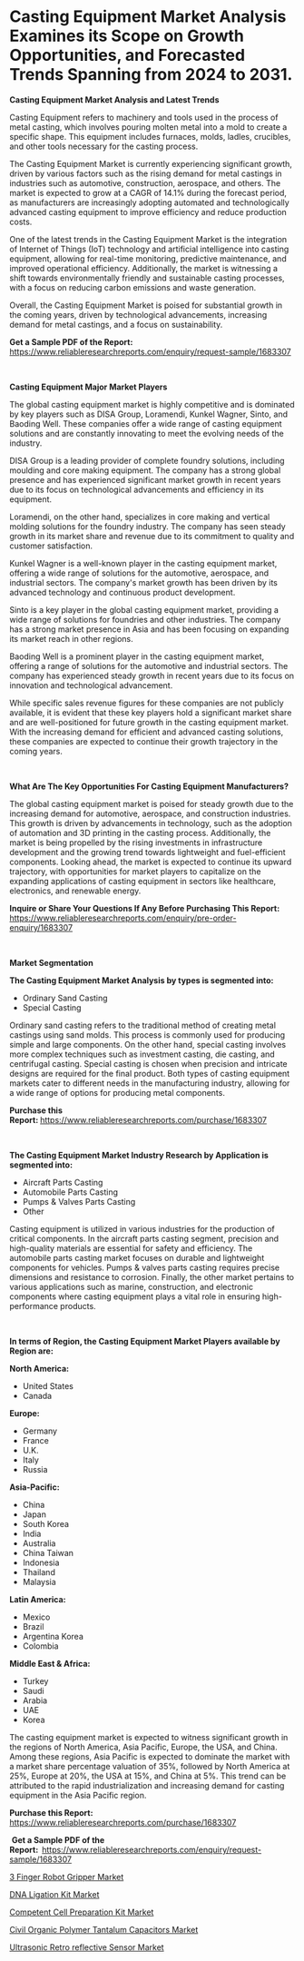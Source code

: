 <p><h1>Casting Equipment Market Analysis Examines its Scope on Growth Opportunities, and Forecasted Trends Spanning from 2024 to 2031.</h1></p><p><strong>Casting Equipment Market Analysis and Latest Trends</strong></p>
<p><p>Casting Equipment refers to machinery and tools used in the process of metal casting, which involves pouring molten metal into a mold to create a specific shape. This equipment includes furnaces, molds, ladles, crucibles, and other tools necessary for the casting process.</p><p>The Casting Equipment Market is currently experiencing significant growth, driven by various factors such as the rising demand for metal castings in industries such as automotive, construction, aerospace, and others. The market is expected to grow at a CAGR of 14.1% during the forecast period, as manufacturers are increasingly adopting automated and technologically advanced casting equipment to improve efficiency and reduce production costs.</p><p>One of the latest trends in the Casting Equipment Market is the integration of Internet of Things (IoT) technology and artificial intelligence into casting equipment, allowing for real-time monitoring, predictive maintenance, and improved operational efficiency. Additionally, the market is witnessing a shift towards environmentally friendly and sustainable casting processes, with a focus on reducing carbon emissions and waste generation.</p><p>Overall, the Casting Equipment Market is poised for substantial growth in the coming years, driven by technological advancements, increasing demand for metal castings, and a focus on sustainability.</p></p>
<p><strong>Get a Sample PDF of the Report:&nbsp;</strong> <a href="https://www.reliableresearchreports.com/enquiry/request-sample/1683307">https://www.reliableresearchreports.com/enquiry/request-sample/1683307</a></p>
<p>&nbsp;</p>
<p><strong>Casting Equipment Major Market Players</strong></p>
<p><p>The global casting equipment market is highly competitive and is dominated by key players such as DISA Group, Loramendi, Kunkel Wagner, Sinto, and Baoding Well. These companies offer a wide range of casting equipment solutions and are constantly innovating to meet the evolving needs of the industry.</p><p>DISA Group is a leading provider of complete foundry solutions, including moulding and core making equipment. The company has a strong global presence and has experienced significant market growth in recent years due to its focus on technological advancements and efficiency in its equipment.</p><p>Loramendi, on the other hand, specializes in core making and vertical molding solutions for the foundry industry. The company has seen steady growth in its market share and revenue due to its commitment to quality and customer satisfaction.</p><p>Kunkel Wagner is a well-known player in the casting equipment market, offering a wide range of solutions for the automotive, aerospace, and industrial sectors. The company's market growth has been driven by its advanced technology and continuous product development.</p><p>Sinto is a key player in the global casting equipment market, providing a wide range of solutions for foundries and other industries. The company has a strong market presence in Asia and has been focusing on expanding its market reach in other regions.</p><p>Baoding Well is a prominent player in the casting equipment market, offering a range of solutions for the automotive and industrial sectors. The company has experienced steady growth in recent years due to its focus on innovation and technological advancement.</p><p>While specific sales revenue figures for these companies are not publicly available, it is evident that these key players hold a significant market share and are well-positioned for future growth in the casting equipment market. With the increasing demand for efficient and advanced casting solutions, these companies are expected to continue their growth trajectory in the coming years.</p></p>
<p>&nbsp;</p>
<p><strong>What Are The Key Opportunities For Casting Equipment Manufacturers?</strong></p>
<p><p>The global casting equipment market is poised for steady growth due to the increasing demand for automotive, aerospace, and construction industries. This growth is driven by advancements in technology, such as the adoption of automation and 3D printing in the casting process. Additionally, the market is being propelled by the rising investments in infrastructure development and the growing trend towards lightweight and fuel-efficient components. Looking ahead, the market is expected to continue its upward trajectory, with opportunities for market players to capitalize on the expanding applications of casting equipment in sectors like healthcare, electronics, and renewable energy.</p></p>
<p><strong>Inquire or Share Your Questions If Any Before Purchasing This Report:</strong> <a href="https://www.reliableresearchreports.com/enquiry/pre-order-enquiry/1683307">https://www.reliableresearchreports.com/enquiry/pre-order-enquiry/1683307</a></p>
<p>&nbsp;</p>
<p><strong>Market Segmentation</strong></p>
<p><strong>The Casting Equipment Market Analysis by types is segmented into:</strong></p>
<p><ul><li>Ordinary Sand Casting</li><li>Special Casting</li></ul></p>
<p><p>Ordinary sand casting refers to the traditional method of creating metal castings using sand molds. This process is commonly used for producing simple and large components. On the other hand, special casting involves more complex techniques such as investment casting, die casting, and centrifugal casting. Special casting is chosen when precision and intricate designs are required for the final product. Both types of casting equipment markets cater to different needs in the manufacturing industry, allowing for a wide range of options for producing metal components.</p></p>
<p><strong>Purchase this Report:&nbsp;</strong><a href="https://www.reliableresearchreports.com/purchase/1683307">https://www.reliableresearchreports.com/purchase/1683307</a></p>
<p>&nbsp;</p>
<p><strong>The Casting Equipment Market Industry Research by Application is segmented into:</strong></p>
<p><ul><li>Aircraft Parts Casting</li><li>Automobile Parts Casting</li><li>Pumps & Valves Parts Casting</li><li>Other</li></ul></p>
<p><p>Casting equipment is utilized in various industries for the production of critical components. In the aircraft parts casting segment, precision and high-quality materials are essential for safety and efficiency. The automobile parts casting market focuses on durable and lightweight components for vehicles. Pumps & valves parts casting requires precise dimensions and resistance to corrosion. Finally, the other market pertains to various applications such as marine, construction, and electronic components where casting equipment plays a vital role in ensuring high-performance products.</p></p>
<p>&nbsp;</p>
<p><strong>In terms of Region, the Casting Equipment Market Players available by Region are:</strong></p>
<p>
    <p> <strong> North America: </strong>
        <ul>
            <li>United States</li>
            <li>Canada</li>
        </ul>
        </p> 
    <p> <strong> Europe: </strong>
        <ul>
            <li>Germany</li>
            <li>France</li>
            <li>U.K.</li>
            <li>Italy</li>
            <li>Russia</li>
        </ul>
        </p> 
    <p> <strong> Asia-Pacific: </strong>
        <ul>
            <li>China</li>
            <li>Japan</li>
            <li>South Korea</li>
            <li>India</li>
            <li>Australia</li>
            <li>China Taiwan</li>
            <li>Indonesia</li>
            <li>Thailand</li>
            <li>Malaysia</li>
        </ul>
        </p> 
    <p> <strong> Latin America: </strong>
        <ul>
            <li>Mexico</li>
            <li>Brazil</li>
            <li>Argentina Korea</li>
            <li>Colombia</li>
        </ul>
        </p> 
    <p> <strong> Middle East & Africa: </strong>
        <ul>
            <li>Turkey</li>
            <li>Saudi</li>
            <li>Arabia</li>
            <li>UAE</li>
            <li>Korea</li>
        </ul>
    </p>
    </p>
<p><p>The casting equipment market is expected to witness significant growth in the regions of North America, Asia Pacific, Europe, the USA, and China. Among these regions, Asia Pacific is expected to dominate the market with a market share percentage valuation of 35%, followed by North America at 25%, Europe at 20%, the USA at 15%, and China at 5%. This trend can be attributed to the rapid industrialization and increasing demand for casting equipment in the Asia Pacific region.</p></p>
<p><strong>Purchase this Report: </strong><a href="https://www.reliableresearchreports.com/purchase/1683307">https://www.reliableresearchreports.com/purchase/1683307</a></p>
<p>&nbsp;<strong>Get a Sample PDF of the Report:&nbsp;&nbsp;</strong><a href="https://www.reliableresearchreports.com/enquiry/request-sample/1683307">https://www.reliableresearchreports.com/enquiry/request-sample/1683307</a></p>
<p><strong></strong></p>
<p><p><a href="https://medium.com/@josephbogan19/3-finger-robot-gripper-market-size-cagr-trends-2024-2030-00ec399b28e6">3 Finger Robot Gripper Market</a></p><p><a href="https://github.com/prosalinda88/Market-Research-Report-List-3/blob/main/dna-ligation-kit-market.md">DNA Ligation Kit Market</a></p><p><a href="https://github.com/globismark/Market-Research-Report-List-2/blob/main/competent-cell-preparation-kit-market.md">Competent Cell Preparation Kit Market</a></p><p><a href="https://medium.com/@josephbogan19/civil-organic-polymer-tantalum-capacitors-market-trends-forecast-and-competitive-analysis-to-6c3d9369127d">Civil Organic Polymer Tantalum Capacitors Market</a></p><p><a href="https://medium.com/@josephbogan19/ultrasonic-retro-reflective-sensor-market-research-report-its-history-and-forecast-2024-to-2031-1fa824afca44">Ultrasonic Retro reflective Sensor Market</a></p></p>